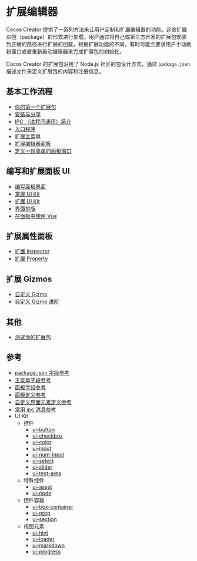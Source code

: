 # 扩展编辑器

Cocos Creator 提供了一系列方法来让用户定制和扩展编辑器的功能。这些扩展以包（package）的形式进行加载。用户通过将自己或第三方开发的扩展包安装到正确的路径进行扩展的加载，根据扩展功能的不同，有时可能会要求用户手动刷新窗口或者重新启动编辑器来完成扩展包的初始化。

Cocos Creator 的扩展包沿用了 Node.js 社区的包设计方式，通过 `package.json` 描述文件来定义扩展包的内容和注册信息。

## 基本工作流程

- [你的第一个扩展包](your-first-extension.md)
- [安装与分享](install-and-share.md)
- [IPC （进程间通讯）简介](introduction-to-ipc.md)
- [入口程序](entry-point.md)
- [扩展主菜单](extends-main-menu.md)
- [扩展编辑器面板](extends-panel.md)
- [定义一份简单的面板窗口](define-simple-panel.md)

## 编写和扩展面板 UI

- [编写面板界面](writing-your-panel.md)
- [掌握 UI Kit](using-ui-kit.md)
- [扩展 UI Kit](extends-ui-kit.md)
- [界面排版](layout-ui-element.md)
- [在面板中使用 Vue](work-with-vue.md)

## 扩展属性面板

- [扩展 Inspector](extends-inspector.md)
- [扩展 Property](extends-property.md)

## 扩展 Gizmos

- [自定义 Gizmo](custom-gizmo.md)
- [自定义 Gizmo 进阶](custom-gizmo-advance.md)

## 其他

- [测试你的扩展包](test-your-package.md)

## 参考

- [package.json 字段参考](reference/package-json-reference.md)
- [主菜单字段参考](reference/main-menu-reference.md)
- [面板字段参考](reference/panel-json-reference.md)
- [面板定义参考](reference/panel-reference.md)
- [自定义界面元素定义参考](reference/custom-element-reference.md)
- [常用 ipc 消息参考](reference/ipc-reference.md)
- UI Kit
  - 控件
    - [ui-button](./reference/ui-button.md)
    - [ui-checkbox](./reference/ui-checkbox.md)
    - [ui-color](./reference/ui-color.md)
    - [ui-input](./reference/ui-input.md)
    - [ui-num-input](./reference/ui-num-input.md)
    - [ui-select](./reference/ui-select.md)
    - [ui-slider](./reference/ui-slider.md)
    - [ui-text-area](./reference/ui-text-area.md)
  - 特殊控件
    - [ui-asset](./reference/ui-asset.md)
    - [ui-node](./reference/ui-node.md)
  - 控件容器
    - [ui-box-container](./reference/ui-box-container.md)
    - [ui-prop](./reference/ui-prop.md)
    - [ui-section](./reference/ui-section.md)
  - 视图元素
    - [ui-hint](./reference/ui-hint.md)
    - [ui-loader](./reference/ui-loader.md)
    - [ui-markdown](./reference/ui-markdown.md)
    - [ui-progress](./reference/ui-progress.md)
